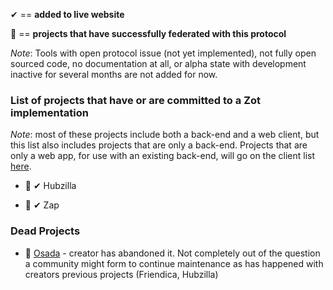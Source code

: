 &#10004; == **added to live website**

🎉 == **projects that have successfully federated with this protocol**

*Note*: Tools with open protocol issue (not yet implemented), not fully open sourced code, no documentation at all, or alpha state with development inactive for several months are not added for now.

### List of projects that have or are committed to a Zot implementation

*Note*: most of these projects include both a back-end and a web client, but this list also includes projects that are only a back-end. Projects that are only a web app, for use with an existing back-end, will go on the client list [here](https://gitlab.com/fediverse/fediverse.gitlab.io/wikis/watchlist-for-client-apps).

* 🎉 &#10004; Hubzilla

* 🎉 &#10004; Zap


### Dead Projects

* 🎉 [Osada](https://wedistribute.org/2019/03/osada-is-being-sunsetted/) - creator has abandoned it. Not completely out of the question a community might form to continue maintenance as has happened with creators previous projects (Friendica, Hubzilla)